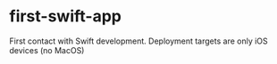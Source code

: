 # first-swift-app
First contact with Swift development. Deployment targets are only iOS devices (no MacOS)
